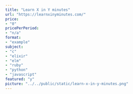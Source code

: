 ```yaml
---
title: "Learn X in Y minutes"
url: "https://learnxinyminutes.com/"
price: 
- "0"
pricePerPeriod: 
- "n/a"
format: 
- "example"
subject: 
- "c"
- "elixir"
- "elm"
- "ruby"
- "python"
- "javascript"
featured: "y"
picture: "../../public/static/learn-x-in-y-minutes.png"
---
```


